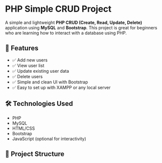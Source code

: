 # PHP Simple CRUD Project

A simple and lightweight **PHP CRUD (Create, Read, Update, Delete)** application using **MySQL** and **Bootstrap**. This project is great for beginners who are learning how to interact with a database using PHP.

## 🚀 Features

- ✅ Add new users
- ✅ View user list
- ✅ Update existing user data
- ✅ Delete users
- ✅ Simple and clean UI with Bootstrap
- ✅ Easy to set up with XAMPP or any local server

## 🛠️ Technologies Used

- PHP
- MySQL
- HTML/CSS
- Bootstrap
- JavaScript (optional for interactivity)

## 📂 Project Structure
